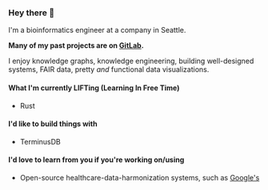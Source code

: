 ### Hey there 👋

<!--
**anngvu/anngvu** is a ✨ _special_ ✨ repository because its `README.md` (this file) appears on your GitHub profile.

Here are some ideas to get you started:

- 🔭 I’m currently working on ...
- 🌱 I’m currently learning ...
- 👯 I’m looking to collaborate on ...
- 🤔 I’m looking for help with ...
- 💬 Ask me about ...
- 📫 How to reach me: ...
- 😄 Pronouns: ...
- ⚡ Fun fact: ...
-->

I'm a bioinformatics engineer at a company in Seattle. 

**Many of my past projects are on [GitLab](https://gitlab.com/users/angvu/groups).**

I enjoy knowledge graphs, knowledge engineering, building well-designed systems, FAIR data, pretty _and_ functional data visualizations.

#### What I'm currently LIFTing (Learning In Free Time)
- Rust

#### I'd like to build things with
- TerminusDB

#### I'd love to learn from you if you're working on/using
- Open-source healthcare-data-harmonization systems, such as [Google's](https://github.com/GoogleCloudPlatform/healthcare-data-harmonization) 





